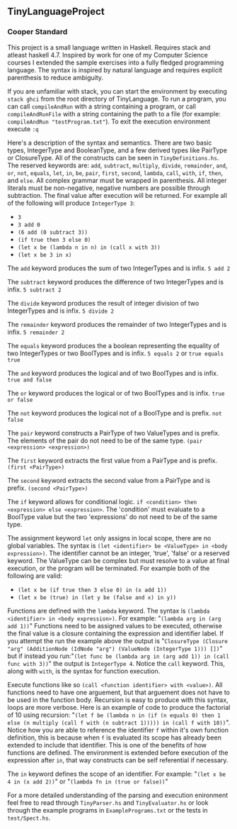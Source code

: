 ## TinyLanguageProject
### Cooper Standard 

This project is a small language written in Haskell. Requires stack and atleast haskell 4.7. Inspired by work for one of my Computer Science courses I extended the sample exercises into a fully fledged programming language. The syntax is inspired by natural language and requires explicit parenthesis to reduce ambiguity.

If you are unfamiliar with stack, you can start the environment by executing `stack ghci` from the root directory of TinyLanguage. To run a program, you can call `compileAndRun` with a string containing a program, or call `compileAndRunFile` with a string containing the path to a file (for example: `compileAndRun "testProgram.txt"`). To exit the execution environment execute `:q`

Here's a description of the syntax and semantics. There are two basic types, IntegerType and BooleanType, and a few derived types like PairType or ClosureType. All of the constructs can be seen in `TinyDefinitions.hs`. The reserved keywords are: `add`, `subtract`, `multiply`, `divide`, `remainder`, `and`, `or`, `not`, `equals`, `let`, `in`, `be`, `pair`, `first`, `second`, `lambda`, `call`, `with`, `if`, `then`, and `else`. All complex grammar must be wrapped in parenthesis. All integer literals must be non-negative, negative numbers are possible through subtraction. The final value after execution will be returned. For example all of the following will produce `IntegerType 3`:
- `3`
- `3 add 0`
- `(6 add (0 subtract 3))`
- `(if true then 3 else 0)`
- `(let x be (lambda n in n) in (call x with 3))`
- `(let x be 3 in x)`

The `add` keyword produces the sum of two IntegerTypes and is infix. `5 add 2`

The `subtract` keyword produces the difference of two IntegerTypes and is infix. `5 subtract 2`

The `divide` keyword produces the result of integer division of two IntegerTypes and is infix. `5 divide 2`

The `remainder` keyword produces the remainder of two IntegerTypes and is infix. `5 remainder 2`

The `equals` keyword produces the a boolean representing the equality of two IntegerTypes or two BoolTypes and is infix. `5 equals 2` or `true equals true`

The `and` keyword produces the logical and of two BoolTypes and is infix. `true and false`

The `or` keyword produces the logical or of two BoolTypes and is infix. `true or false`

The `not` keyword produces the logical not of a BoolType and is prefix. `not false`

The `pair` keyword constructs a PairType of two ValueTypes and is prefix. The elements of the pair do not need to be of the same type. `(pair <expression> <expression>)`

The `first` keyword extracts the first value from a PairType and is prefix. `(first <PairType>)`

The `second` keyword extracts the second value from a PairType and is prefix. `(second <PairType>)`

The `if` keyword allows for conditional logic. `if <condition> then <expression> else <expression>`. The 'condition' must evaluate to a BoolType value but the two 'expressions' do not need to be of the same type.  


The assignment keyword `let` only assigns in local scope, there are no global variables. The syntax is `(let <identifier> be <ValueType> in <body expression>)`. The identifier cannot be an integer, 'true', 'false' or a reserved keyword. The ValueType can be complex but must resolve to a value at final execution, or the program will be terminated. For example both of the following are valid:
- `(let x be (if true then 3 else 0) in (x add 1))`
- `(let x be (true) in (let y be (false and x) in y))`


Functions are defined with the `lambda` keyword. The syntax is `(lambda <identifier> in <body expression>)`. For example: "`(lambda arg in (arg add 1))`" Functions need to be assigned values to be executed, otherwise the final value is a closure containing the expression and identifier label. If you attempt the run the example above the output is "`ClosureType (Closure "arg" (AdditionNode (IdNode "arg") (ValueNode (IntegerType 1))) [])`" but if instead you run:"`(let func be (lambda arg in (arg add 1)) in (call func with 3))`" the output is `IntegerType 4`. Notice the `call` keyword. This, along with `with`, is the syntax for function execution. 

Execute functions like so `(call <function identifier> with <value>)`. All functions need to have one arguement, but that arguement does not have to be used in the function body. Recursion is easy to produce with this syntax, loops are more verbose. Here is an example of code to produce the factorial of 10 using recursion: "`(let f be (lambda n in (if (n equals 0) then 1 else (n multiply (call f with (n subtract 1))))) in (call f with 10))`". Notice how you are able to reference the identifier `f` within it's own function definition, this is because when `f` is evaluated its scope has already been extended to include that identifier. This is one of the benefits of how functions are defined. The environment is extended before execution of the expression after `in`, that way constructs can be self referential if necessary. 

The `in` keyword defines the scope of an identifier. For example: "`(let x be 4 in (x add 2))`" or "`(lambda fn in (true or false))`"

For a more detailed understanding of the parsing and execution enironment feel free to read through `TinyParser.hs` and `TinyEvaluator.hs` or look through the example programs in `ExamplePrograms.txt` or the tests in `test/Spect.hs`.



